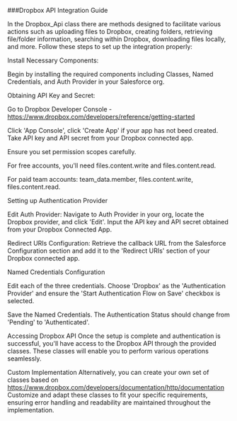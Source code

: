###Dropbox API Integration Guide

In the Dropbox_Api class there are methods designed to facilitate various actions such as uploading files to Dropbox, creating folders, retrieving file/folder information, searching within Dropbox, downloading files locally, and more. Follow these steps to set up the integration properly:

Install Necessary Components: 

Begin by installing the required components including Classes, Named Credentials, and Auth Provider in your Salesforce org.

Obtaining API Key and Secret: 

Go to Dropbox Developer Console - https://www.dropbox.com/developers/reference/getting-started

Click 'App Console', click 'Create App' if your app has not beed created. Take API key and API secret from your Dropbox connected app.

Ensure you set permission scopes carefully. 

For free accounts, you'll need files.content.write and files.content.read.

For paid team accounts: team_data.member, files.content.write, files.content.read.


Setting up Authentication Provider

Edit Auth Provider: Navigate to Auth Provider in your org, locate the Dropbox provider, and click 'Edit'. Input the API key and API secret obtained from your Dropbox Connected App.

Redirect URIs Configuration: Retrieve the callback URL from the Salesforce Configuration section and add it to the 'Redirect URIs' section of your Dropbox connected app.

Named Credentials Configuration

Edit each of the three credentials. Choose 'Dropbox' as the 'Authentication Provider' and ensure the 'Start Authentication Flow on Save' checkbox is selected.

Save the Named Credentials. The Authentication Status should change from 'Pending' to 'Authenticated'.

Accessing Dropbox API
Once the setup is complete and authentication is successful, you'll have access to the Dropbox API through the provided classes. These classes will enable you to perform various operations seamlessly.

Custom Implementation
Alternatively, you can create your own set of classes based on https://www.dropbox.com/developers/documentation/http/documentation
Customize and adapt these classes to fit your specific requirements, ensuring error handling and readability are maintained throughout the implementation.


